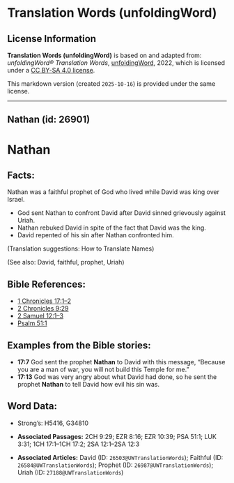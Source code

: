 # Translation Words (unfoldingWord)

## License Information

**Translation Words (unfoldingWord)** is based on and adapted from: _unfoldingWord® Translation Words_, [unfoldingWord](https://unfoldingword.org/utw), 2022, which is licensed under a [CC BY-SA 4.0 license](https://creativecommons.org/licenses/by-sa/4.0/legalcode.en).

This markdown version (created `2025-10-16`) is provided under the same license.



--------------------------------

## Nathan (id: 26901)

Nathan
======

Facts:
------

Nathan was a faithful prophet of God who lived while David was king over Israel.

* God sent Nathan to confront David after David sinned grievously against Uriah.
* Nathan rebuked David in spite of the fact that David was the king.
* David repented of his sin after Nathan confronted him.

(Translation suggestions: How to Translate Names)

(See also: David, faithful, prophet, Uriah)

Bible References:
-----------------

* [1 Chronicles 17:1–2](https://ref.ly/1Chr17:1-1Chr17:2)
* [2 Chronicles 9:29](https://ref.ly/2Chr9:29)
* [2 Samuel 12:1–3](https://ref.ly/2Sam12:1-2Sam12:3)
* [Psalm 51:1](https://ref.ly/Ps51:1)

Examples from the Bible stories:
--------------------------------

* **17:7** God sent the prophet **Nathan** to David with this message, “Because you are a man of war, you will not build this Temple for me.”
* **17:13** God was very angry about what David had done, so he sent the prophet **Nathan** to tell David how evil his sin was.

Word Data:
----------

* Strong’s: H5416, G34810

* **Associated Passages:** 2CH 9:29; EZR 8:16; EZR 10:39; PSA 51:1; LUK 3:31; 1CH 17:1–1CH 17:2; 2SA 12:1–2SA 12:3
* **Associated Articles:** David (ID: `26503@UWTranslationWords`); Faithful (ID: `26584@UWTranslationWords`); Prophet (ID: `26987@UWTranslationWords`); Uriah (ID: `27188@UWTranslationWords`)

